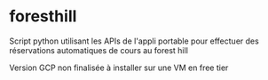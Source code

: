 # foresthill
Script python utilisant les APIs de l'appli portable pour effectuer des réservations automatiques de cours au forest hill

Version GCP non finalisée à installer sur une VM en free tier
